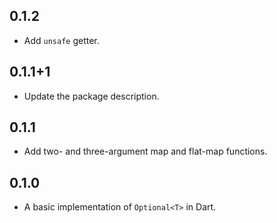 ## 0.1.2

- Add `unsafe` getter.

## 0.1.1+1

- Update the package description.

## 0.1.1

- Add two- and three-argument map and flat-map functions.

## 0.1.0

- A basic implementation of `Optional<T>` in Dart.
